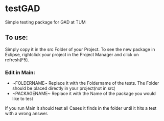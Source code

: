 # testGAD
Simple testing package for GAD at TUM

## To use:

Simply copy it in the src Folder of your Project. To see the new package in Eclipse, rightclick your project in the Project Manager and click on refresh(F5).

### Edit in Main: 
* ~FOLDERNAME~    Replace it with the Foldername of the tests. The Folder should be placed directly in your project(not in src)
* ~PACKAGENAME~   Replace it with the Name of the package you would like to test


If you run Main it should test all Cases it finds in the folder until it hits a test with a wrong answer.
